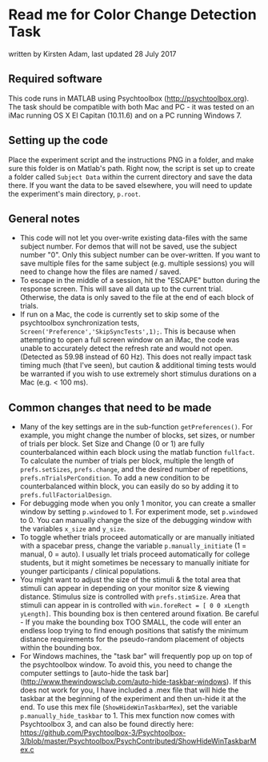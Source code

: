 # Read me for Color Change Detection Task
written by Kirsten Adam, last updated 28 July 2017

## Required software
This code runs in MATLAB using Psychtoolbox (<http://psychtoolbox.org>). The task should be compatible with both Mac and PC - it was tested on an iMac running OS X El Capitan (10.11.6) and on a PC running Windows 7. 

## Setting up the code
Place the experiment script and the instructions PNG in a folder, and make sure this folder is on Matlab's path. Right now, the script is set up to create a folder called `Subject Data` within the current directory and save the data there. If you want the data to be saved elsewhere, you will need to update the experiment's main directory, `p.root`. 

## General notes
* This code will not let you over-write existing data-files with the same subject number. For demos that will not be saved, use the subject number "0". Only this subject number can be over-written. If you want to save multiple files for the same subject (e.g. multiple sessions) you will need to change how the files are named / saved.
* To escape in the middle of a session, hit the "ESCAPE" button during the response screen. This will save all data up to the current trial. Otherwise, the data is only saved to the file at the end of each block of trials. 
* If run on a Mac, the code is currently set to skip some of the psychtoolbox synchronization tests, ` Screen('Preference','SkipSyncTests',1);`. This is because when attempting to open a full screen window on an iMac, the code was unable to accurately detect the refresh rate and would not open. (Detected as 59.98 instead of 60 Hz). This does not really impact task timing much (that I've seen), but caution & additional timing tests would be warranted if you wish to use extremely short stimulus durations on a Mac (e.g. < 100 ms).

## Common changes that need to be made 
* Many of the key settings are in the sub-function `getPreferences()`. For example, you might change the number of blocks, set sizes, or number of trials per block. Set Size and Change (0 or 1) are fully counterbalanced within each block using the matlab function `fullfact`. To calculate the number of trials per block, multiple the length of `prefs.setSizes`, `prefs.change`, and the desired number of repetitions, `prefs.nTrialsPerCondition`. To add a new condition to be counterbalanced within block, you can easily do so by adding it to `prefs.fullFactorialDesign`. 
* For debugging mode when you only 1 monitor, you can create a smaller window by setting `p.windowed` to 1. For experiment mode, set `p.windowed` to 0. You can manually change the size of the debugging window with the variables `x_size` and `y_size`. 
* To toggle whether trials proceed automatically or are manually initiated with a spacebar press, change the variable `p.manually_initiate` (1 = manual, 0 = auto). I usually let trials proceed automatically for college students, but it might sometimes be necessary to manually initiate for younger participants / clinical populations. 
* You might want to adjust the size of the stimuli & the total area that stimuli can appear in depending on your monitor size & viewing distance. Stimulus size is controlled with `prefs.stimSize`. Area that stimuli can appear in is controlled with `win.foreRect = [ 0 0 xLength yLength]`. This bounding box is then centered around fixation. Be careful - If you make the bounding box TOO SMALL, the code will enter an endless loop trying to find enough positions that satisfy the minimum distance requirements for the pseudo-random placement of objects within the bounding box. 
* For Windows machines, the "task bar" will frequently pop up on top of the psychtoolbox window. To avoid this, you need to change the computer settings to  [auto-hide the task bar] (http://www.thewindowsclub.com/auto-hide-taskbar-windows). If this does not work for you, I have included a .mex file that will hide the taskbar at the beginning of the experiment and then un-hide it at the end. To use this mex file (`ShowHideWinTaskbarMex`), set the variable `p.manually_hide_taskbar` to 1. This mex function now comes with Psychtoolbox 3, and can also be found directly here: <https://github.com/Psychtoolbox-3/Psychtoolbox-3/blob/master/Psychtoolbox/PsychContributed/ShowHideWinTaskbarMex.c> 
 